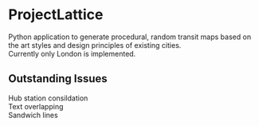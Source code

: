 # ProjectLattice
Python application to generate procedural, random transit maps based on the art styles and design principles of existing cities.  
Currently only London is implemented.
## Outstanding Issues
Hub station consildation  
Text overlapping  
Sandwich lines

